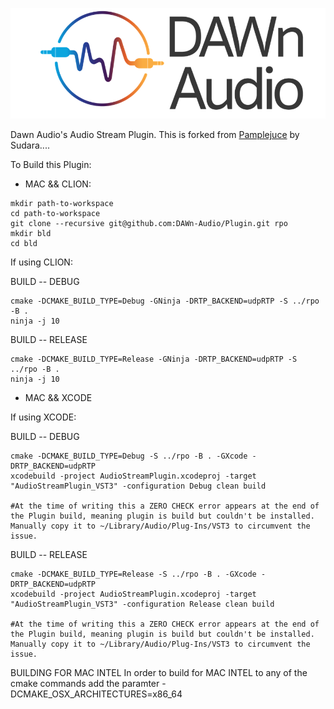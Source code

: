 ![DawnAudio](assets/images/dawnaudio.png)

Dawn Audio's Audio Stream Plugin.
This is forked from [Pamplejuce](https://github.com/sudara/pamplejuce) by Sudara.... 


To Build this Plugin: 

* MAC && CLION: 

```
mkdir path-to-workspace
cd path-to-workspace
git clone --recursive git@github.com:DAWn-Audio/Plugin.git rpo
mkdir bld
cd bld
```

If using CLION:

BUILD -- DEBUG
```
cmake -DCMAKE_BUILD_TYPE=Debug -GNinja -DRTP_BACKEND=udpRTP -S ../rpo -B .
ninja -j 10
```

BUILD -- RELEASE
```
cmake -DCMAKE_BUILD_TYPE=Release -GNinja -DRTP_BACKEND=udpRTP -S ../rpo -B .
ninja -j 10
```

* MAC && XCODE

If using XCODE:

BUILD -- DEBUG
```
cmake -DCMAKE_BUILD_TYPE=Debug -S ../rpo -B . -GXcode -DRTP_BACKEND=udpRTP 
xcodebuild -project AudioStreamPlugin.xcodeproj -target "AudioStreamPlugin_VST3" -configuration Debug clean build

#At the time of writing this a ZERO CHECK error appears at the end of the Plugin build, meaning plugin is build but couldn't be installed. Manually copy it to ~/Library/Audio/Plug-Ins/VST3 to circumvent the issue. 
```


BUILD -- RELEASE
```
cmake -DCMAKE_BUILD_TYPE=Release -S ../rpo -B . -GXcode -DRTP_BACKEND=udpRTP
xcodebuild -project AudioStreamPlugin.xcodeproj -target "AudioStreamPlugin_VST3" -configuration Release clean build

#At the time of writing this a ZERO CHECK error appears at the end of the Plugin build, meaning plugin is build but couldn't be installed. Manually copy it to ~/Library/Audio/Plug-Ins/VST3 to circumvent the issue. 
```

BUILDING FOR MAC INTEL
In order to build for MAC INTEL to any of the cmake commands add the paramter  -DCMAKE_OSX_ARCHITECTURES=x86_64




